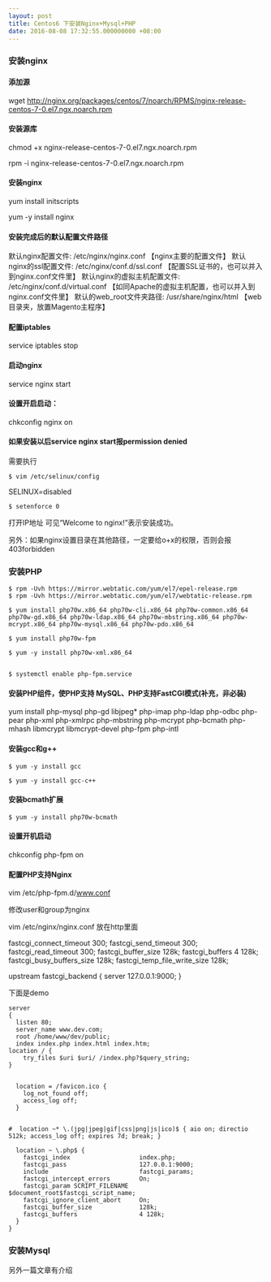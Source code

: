 ```yaml
---
layout: post
title: Centos6 下安装Nginx+Mysql+PHP
date: 2016-08-08 17:32:55.000000000 +08:00
---
```



### 安装nginx

#### 添加源

wget http://nginx.org/packages/centos/7/noarch/RPMS/nginx-release-centos-7-0.el7.ngx.noarch.rpm

#### 安装源库

chmod +x nginx-release-centos-7-0.el7.ngx.noarch.rpm

rpm -i nginx-release-centos-7-0.el7.ngx.noarch.rpm

#### 安装nginx

yum install initscripts

yum -y install nginx

#### 安装完成后的默认配置文件路径

默认nginx配置文件: /etc/nginx/nginx.conf 【nginx主要的配置文件】
默认nginx的ssl配置文件: /etc/nginx/conf.d/ssl.conf 【配置SSL证书的，也可以并入到nginx.conf文件里】
默认nginx的虚拟主机配置文件: /etc/nginx/conf.d/virtual.conf 【如同Apache的虚拟主机配置，也可以并入到nginx.conf文件里】
默认的web_root文件夹路径: /usr/share/nginx/html 【web目录夹，放置Magento主程序】

#### 配置iptables

service iptables stop

#### 启动nginx

service nginx start

#### 设置开启启动：

chkconfig nginx on

#### 如果安装以后service nginx start报permission denied

需要执行

`$ vim /etc/selinux/config`

SELINUX=disabled

`$ setenforce 0`


打开IP地址 可见“Welcome to nginx!”表示安装成功。

另外：如果nginx设置目录在其他路径，一定要给o+x的权限，否则会报403forbidden

### 安装PHP


```
$ rpm -Uvh https://mirror.webtatic.com/yum/el7/epel-release.rpm
$ rpm -Uvh https://mirror.webtatic.com/yum/el7/webtatic-release.rpm

$ yum install php70w.x86_64 php70w-cli.x86_64 php70w-common.x86_64 php70w-gd.x86_64 php70w-ldap.x86_64 php70w-mbstring.x86_64 php70w-mcrypt.x86_64 php70w-mysql.x86_64 php70w-pdo.x86_64

$ yum install php70w-fpm

$ yum -y install php70w-xml.x86_64


$ systemctl enable php-fpm.service

```

#### 安装PHP组件，使PHP支持 MySQL、PHP支持FastCGI模式(补充，非必装)

yum install php-mysql php-gd libjpeg* php-imap php-ldap php-odbc php-pear php-xml php-xmlrpc php-mbstring php-mcrypt php-bcmath php-mhash libmcrypt libmcrypt-devel php-fpm php-intl

#### 安装gcc和g++

`$ yum -y install gcc`

`$ yum -y install gcc-c++`

#### 安装bcmath扩展

`$ yum -y install php70w-bcmath`
    
#### 设置开机启动

chkconfig php-fpm on 

#### 配置PHP支持Nginx

vim /etc/php-fpm.d/www.conf

修改user和group为nginx

vim /etc/nginx/nginx.conf
放在http里面

fastcgi_connect_timeout 300;
fastcgi_send_timeout 300;
fastcgi_read_timeout 300;
fastcgi_buffer_size 128k;
fastcgi_buffers 4 128k;
fastcgi_busy_buffers_size 128k;
fastcgi_temp_file_write_size 128k;

upstream fastcgi_backend {
    server  127.0.0.1:9000;
}

下面是demo

```
server
{
  listen 80;
  server_name www.dev.com;
  root /home/www/dev/public;
  index index.php index.html index.htm;
location / {
    try_files $uri $uri/ /index.php?$query_string;
}


  location = /favicon.ico {
    log_not_found off;
    access_log off;
  }


#  location ~* \.(jpg|jpeg|gif|css|png|js|ico)$ { aio on; directio 512k; access_log off; expires 7d; break; }

  location ~ \.php$ {
    fastcgi_index                   index.php;
    fastcgi_pass                    127.0.0.1:9000;
    include                         fastcgi_params;
    fastcgi_intercept_errors        On;
    fastcgi_param SCRIPT_FILENAME   $document_root$fastcgi_script_name;
    fastcgi_ignore_client_abort     On;
    fastcgi_buffer_size             128k;
    fastcgi_buffers                 4 128k;
  }
}
```


### 安装Mysql

另外一篇文章有介绍